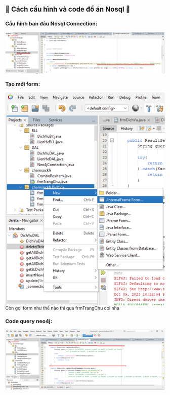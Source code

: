 ## 👋 Cách cấu hình và code đồ án Nosql 👋
### Cấu hình ban đầu Nosql Connection:
<img align="center" src="https://github.com/gohara69/DoAnNosql/blob/main/ChamSocKH/social/neo4jConnection.png" title = "Cấu hình neo4j connection" alt=""/>

### Tạo mới form:
<img align="center" src="https://github.com/gohara69/DoAnNosql/blob/main/ChamSocKH/social/taoFormMoi.png" title = "Tạo mới form" alt=""/>
Còn gọi form như thế nào thì qua frmTrangChu coi nha 

### Code query neo4j:
<img align="center" src="https://github.com/gohara69/DoAnNosql/blob/main/ChamSocKH/social/queryNeo4j.png" title = "Query neo4j" alt=""/>
